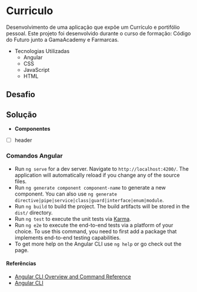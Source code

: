 # Curriculo

Desenvolvimento de uma aplicação que expõe um Currículo e portifólio pessoal.
Este projeto foi desenvolvido durante o curso de formação: Código do Futuro junto a GamaAcademy e Farmarcas.

- Tecnologias Utilizadas
  - Angular
  - CSS
  - JavaScript
  - HTML

## Desafio

## Solução

- **Componentes**

- [ ] header

### Comandos **Angular**

- Run `ng serve` for a dev server. Navigate to `http://localhost:4200/`. The application will automatically reload if you change any of the source files.
- Run `ng generate component component-name` to generate a new component. You can also use `ng generate directive|pipe|service|class|guard|interface|enum|module`.
- Run `ng build` to build the project. The build artifacts will be stored in the `dist/` directory.
- Run `ng test` to execute the unit tests via [Karma](https://karma-runner.github.io).
- Run `ng e2e` to execute the end-to-end tests via a platform of your choice. To use this command, you need to first add a package that implements end-to-end testing capabilities.
- To get more help on the Angular CLI use `ng help` or go check out the  page.

#### Referências

- [Angular CLI Overview and Command Reference](https://angular.io/cli)
- [Angular CLI](https://github.com/angular/angular-cli)
